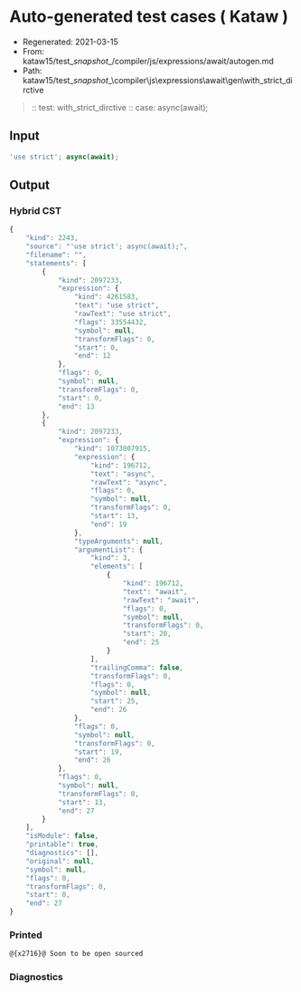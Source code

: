 # Auto-generated test cases ( Kataw )
- Regenerated: 2021-03-15
- From: kataw15/test\__snapshot__/compiler/js/expressions/await/autogen.md
- Path: kataw15/test\__snapshot__\compiler\js\expressions\await\gen\with_strict_dirctive
> :: test: with_strict_dirctive
> :: case: async(await);
## Input

`````js
'use strict'; async(await);
`````

## Output

### Hybrid CST

```javascript
{
    "kind": 2243,
    "source": "'use strict'; async(await);",
    "filename": "",
    "statements": [
        {
            "kind": 2097233,
            "expression": {
                "kind": 4261583,
                "text": "use strict",
                "rawText": "use strict",
                "flags": 33554432,
                "symbol": null,
                "transformFlags": 0,
                "start": 0,
                "end": 12
            },
            "flags": 0,
            "symbol": null,
            "transformFlags": 0,
            "start": 0,
            "end": 13
        },
        {
            "kind": 2097233,
            "expression": {
                "kind": 1073807915,
                "expression": {
                    "kind": 196712,
                    "text": "async",
                    "rawText": "async",
                    "flags": 0,
                    "symbol": null,
                    "transformFlags": 0,
                    "start": 13,
                    "end": 19
                },
                "typeArguments": null,
                "argumentList": {
                    "kind": 3,
                    "elements": [
                        {
                            "kind": 196712,
                            "text": "await",
                            "rawText": "await",
                            "flags": 0,
                            "symbol": null,
                            "transformFlags": 0,
                            "start": 20,
                            "end": 25
                        }
                    ],
                    "trailingComma": false,
                    "transformFlags": 0,
                    "flags": 0,
                    "symbol": null,
                    "start": 25,
                    "end": 26
                },
                "flags": 0,
                "symbol": null,
                "transformFlags": 0,
                "start": 19,
                "end": 26
            },
            "flags": 0,
            "symbol": null,
            "transformFlags": 0,
            "start": 13,
            "end": 27
        }
    ],
    "isModule": false,
    "printable": true,
    "diagnostics": [],
    "original": null,
    "symbol": null,
    "flags": 0,
    "transformFlags": 0,
    "start": 0,
    "end": 27
}
```

### Printed

```javascript
@{x2716}@ Soon to be open sourced
```

### Diagnostics

```javascript

```

